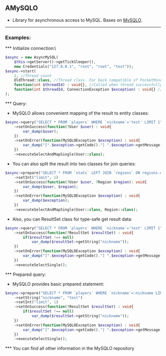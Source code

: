 ## AMySQLO
 - Library for asynchronous access to MySQL. Bases on [MySQLO](https://github.com/CloudMinePE/MySQLO).
---
### Examples:
*** Initialize connection:\
```php
$async = new AsyncMySQL(
    $this->getServer()->getTickSleeper(),
    new Credentials("127.0.0.1", "root", "root", "test"));
$async->start(
    2, //Thread count
    OldThread::class, //Thread class. For back compatible of PocketMineMP-API. OldThread to API 3, and NewThread to API 4. You can use DefaultThread for other CLI scripts.
    function(int $threadId) : void{}, //Called when thread successfully connect to your MySQL server
    function(int $threadId, ConnectionException $exception) : void{} //Called if thread cannot connect to mysql 
);
```
*** Query:
 - MySQLO allows convenient mapping of the result to entity classes:
```php
$async->query("SELECT * FROM `players` WHERE `nickname`='test' LIMIT 1")
    ->setOnSuccess(function(?User $user) : void{
        var_dump($user);
    })
    ->setOnError(function(MySQLOException $exception) : void{
        var_dump("[".$exception->getCode()."] ".$exception->getMessage());
    })
    ->executeSelectAndMapSingle(User::class); 
 ```
 - You can also split the result into two classes for join queries:
```php
$async->prepare("SELECT * FROM `stats` LEFT JOIN `regions` ON regions.owner=stats.user LIMIT :limit")
    ->setInt("limit", 1)
    ->setOnSuccess(function(?User $user, ?Region $region): void{
        var_dump($user, $region);
    })
    ->setOnError(function(MySQLOException $exception) : void{
        var_dump($exception);
    })
    ->executeSelectAndMapSingle(User::class, Region::class);
```
 - Also, you can ResultSet class for type-safe get result data:
```php
$async->query("SELECT * FROM `players` WHERE `nickname`='test' LIMIT 1")
    ->setOnSuccess(function(?ResultSet $resultSet) : void{
        if($resultSet !== null)
            var_dump($resultSet->getString("nickname"));
    })
    ->setOnError(function(MySQLOException $exception) : void{
        var_dump("[".$exception->getCode()."] ".$exception->getMessage());
    })
    ->executeSelectSingle();
```
*** Prepared query:
 - MySQLO provides basic prepared statement:
```php
$async->prepare("SELECT * FROM `players` WHERE `nickname`=:nickname LIMIT :limit")
    ->setString("nickname", "test")
    ->setInt("limit", 1)
    ->setOnSuccess(function(?ResultSet $resultSet) : void{
        if($resultSet !== null)
            var_dump($resultSet->getString("nickname"));
    })
    ->setOnError(function(MySQLOException $exception) : void{
        var_dump("[".$exception->getCode()."] ".$exception->getMessage());
    })
    ->executeSelectSingle();
```
*** You can find all other information in the MySQLO repository